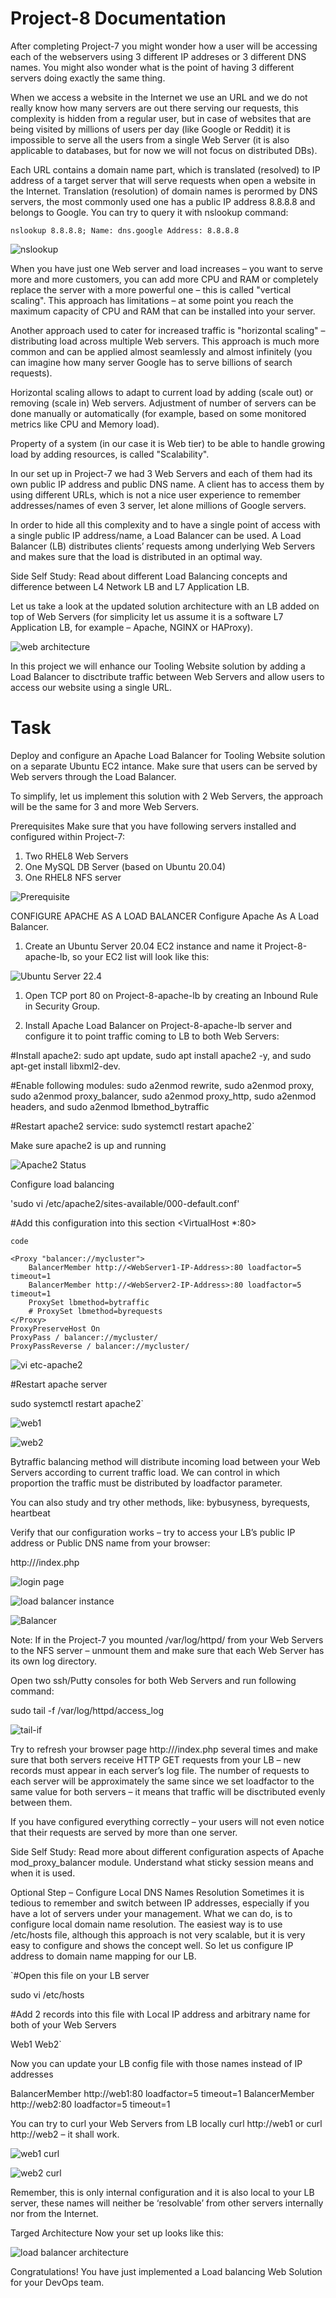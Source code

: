 # Project-8 Documentation

After completing Project-7 you might wonder how a user will be accessing each of the webservers using 3 different IP addreses or 3 different DNS names. You might also wonder what is the point of having 3 different servers doing exactly the same thing.

When we access a website in the Internet we use an URL and we do not really know how many servers are out there serving our requests, this complexity is hidden from a regular user, but in case of websites that are being visited by millions of users per day (like Google or Reddit) it is impossible to serve all the users from a single Web Server (it is also applicable to databases, but for now we will not focus on distributed DBs).

Each URL contains a domain name part, which is translated (resolved) to IP address of a target server that will serve requests when open a website in the Internet. Translation (resolution) of domain names is perormed by DNS servers, the most commonly used one has a public IP address 8.8.8.8 and belongs to Google. You can try to query it with nslookup command:

`nslookup 8.8.8.8;
Name: dns.google Address: 8.8.8.8`

![nslookup](/Images/nslookup.JPG)

When you have just one Web server and load increases – you want to serve more and more customers, you can add more CPU and RAM or completely replace the server with a more powerful one – this is called "vertical scaling". This approach has limitations – at some point you reach the maximum capacity of CPU and RAM that can be installed into your server.

Another approach used to cater for increased traffic is "horizontal scaling" – distributing load across multiple Web servers. This approach is much more common and can be applied almost seamlessly and almost infinitely (you can imagine how many server Google has to serve billions of search requests).

Horizontal scaling allows to adapt to current load by adding (scale out) or removing (scale in) Web servers. Adjustment of number of servers can be done manually or automatically (for example, based on some monitored metrics like CPU and Memory load).

Property of a system (in our case it is Web tier) to be able to handle growing load by adding resources, is called "Scalability".

In our set up in Project-7 we had 3 Web Servers and each of them had its own public IP address and public DNS name. A client has to access them by using different URLs, which is not a nice user experience to remember addresses/names of even 3 server, let alone millions of Google servers.

In order to hide all this complexity and to have a single point of access with a single public IP address/name, a Load Balancer can be used. A Load Balancer (LB) distributes clients’ requests among underlying Web Servers and makes sure that the load is distributed in an optimal way.

Side Self Study: Read about different Load Balancing concepts and difference between L4 Network LB and L7 Application LB.

Let us take a look at the updated solution architecture with an LB added on top of Web Servers (for simplicity let us assume it is a software L7 Application LB, for example – Apache, NGINX or HAProxy).

![web architecture](/Images/tier3-web-arch-1.JPG)

In this project we will enhance our Tooling Website solution by adding a Load Balancer to disctribute traffic between Web Servers and allow users to access our website using a single URL.

# Task

Deploy and configure an Apache Load Balancer for Tooling Website solution on a separate Ubuntu EC2 intance. Make sure that users can be served by Web servers through the Load Balancer.

To simplify, let us implement this solution with 2 Web Servers, the approach will be the same for 3 and more Web Servers.

Prerequisites Make sure that you have following servers installed and configured within Project-7:

1. Two RHEL8 Web Servers
2. One MySQL DB Server (based on Ubuntu 20.04)
3. One RHEL8 NFS server

![Prerequisite](/Images/prerequisite-architecture-project-8.JPG)

CONFIGURE APACHE AS A LOAD BALANCER Configure Apache As A Load Balancer.

1. Create an Ubuntu Server 20.04 EC2 instance and name it Project-8-apache-lb, so your EC2 list will look like this:

![Ubuntu Server 22.4](/Images/load-balancer-instance.JPG)

1. Open TCP port 80 on Project-8-apache-lb by creating an Inbound Rule in Security Group.

2. Install Apache Load Balancer on Project-8-apache-lb server and configure it to point traffic coming to LB to both Web Servers:

#Install apache2: sudo apt update, sudo apt install apache2 -y, and sudo apt-get install libxml2-dev.

#Enable following modules: sudo a2enmod rewrite, sudo a2enmod proxy, sudo a2enmod proxy_balancer, sudo a2enmod proxy_http, sudo a2enmod headers, and sudo a2enmod lbmethod_bytraffic

#Restart apache2 service: sudo systemctl restart apache2`

Make sure apache2 is up and running

![Apache2 Status](/Images/apache2-status.JPG)

Configure load balancing

'sudo vi /etc/apache2/sites-available/000-default.conf'

#Add this configuration into this section <VirtualHost *:80>

`code`     

	<Proxy "balancer://mycluster"> 
		BalancerMember http://<WebServer1-IP-Address>:80 loadfactor=5 timeout=1
		BalancerMember http://<WebServer2-IP-Address>:80 loadfactor=5 timeout=1
		ProxySet lbmethod=bytraffic
		# ProxySet lbmethod=byrequests
	</Proxy>
	ProxyPreserveHost On
	ProxyPass / balancer://mycluster/
	ProxyPassReverse / balancer://mycluster/

![vi etc-apache2](/Images/vi-etc-apache2.JPG)

#Restart apache server

sudo systemctl restart apache2`

![web1](/Images/web1-login-php.JPG)

![web2](/Images/web2-login-php.JPG)

Bytraffic balancing method will distribute incoming load between your Web Servers according to current traffic load. We can control in which proportion the traffic must be distributed by loadfactor parameter.

You can also study and try other methods, like: bybusyness, byrequests, heartbeat

Verify that our configuration works – try to access your LB’s public IP address or Public DNS name from your browser:

http:///index.php

![login page](/Images/project8-a-lb-balancer-login.JPG)

![load balancer instance](/Images/load-balancer-instance.JPG)

![Balancer](/Images/load-balancer-final.JPG)

Note: If in the Project-7 you mounted /var/log/httpd/ from your Web Servers to the NFS server – unmount them and make sure that each Web Server has its own log directory.

Open two ssh/Putty consoles for both Web Servers and run following command:

sudo tail -f /var/log/httpd/access_log

![tail-if](/Images/tail-f.JPG)

Try to refresh your browser page http:///index.php several times and make sure that both servers receive HTTP GET requests from your LB – new records must appear in each server’s log file. The number of requests to each server will be approximately the same since we set loadfactor to the same value for both servers – it means that traffic will be disctributed evenly between them.

If you have configured everything correctly – your users will not even notice that their requests are served by more than one server.

Side Self Study: Read more about different configuration aspects of Apache mod_proxy_balancer module. Understand what sticky session means and when it is used.

Optional Step – Configure Local DNS Names Resolution Sometimes it is tedious to remember and switch between IP addresses, especially if you have a lot of servers under your management. What we can do, is to configure local domain name resolution. The easiest way is to use /etc/hosts file, although this approach is not very scalable, but it is very easy to configure and shows the concept well. So let us configure IP address to domain name mapping for our LB.

`#Open this file on your LB server

sudo vi /etc/hosts

#Add 2 records into this file with Local IP address and arbitrary name for both of your Web Servers

Web1 Web2`

Now you can update your LB config file with those names instead of IP addresses

BalancerMember http://web1:80 loadfactor=5 timeout=1 BalancerMember http://web2:80 loadfactor=5 timeout=1

You can try to curl your Web Servers from LB locally curl http://web1 or curl http://web2 – it shall work.

![web1 curl](/Images/curl-http-web1.JPG)

![web2 curl](/Images/curl-http-web2-h.JPG)

Remember, this is only internal configuration and it is also local to your LB server, these names will neither be ‘resolvable’ from other servers internally nor from the Internet.

Targed Architecture Now your set up looks like this:

![load balancer architecture](/Images/load-balancer-architecture.JPG)

Congratulations! You have just implemented a Load balancing Web Solution for your DevOps team.

